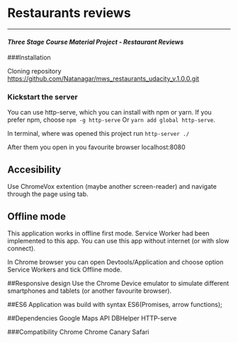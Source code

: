 # Restaurants reviews
---
#### _Three Stage Course Material Project - Restaurant Reviews_


###Installation 

Cloning repository https://github.com/Natanagar/mws_restaurants_udacity_v.1.0.0.git


### Kickstart the server

You can use http-serve, which you can install with npm or yarn.
If you prefer npm, choose `npm -g http-serve`
Or `yarn add global http-serve`.
 
In terminal, where was opened this project run `http-server ./`

After them you open in you favourite browser localhost:8080


## Accesibility
Use ChromeVox extention (maybe another screen-reader) and navigate through the page using tab.

## Offline mode
This application works in offline first mode. Service Worker had been implemented to this app. You can use this app without internet (or with slow connect).

In Chrome browser you can open Devtools/Application and choose option Service Workers and tick Offline mode. 

##Responsive design
Use the Chrome Device emulator to simulate different smartphones and tablets (or another favourite browser).

##ES6
Application was build with syntax ES6(Promises, arrow functions);

##Dependencies
Google Maps API
DBHelper
HTTP-serve

###Compatibility
Chrome
Chrome Canary
Safari





